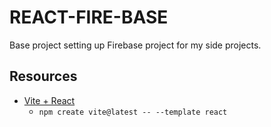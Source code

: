 # REACT-FIRE-BASE

Base project setting up Firebase project for my side projects.

## Resources

- [Vite + React](https://vitejs.dev/guide/#scaffolding-your-first-vite-project)
  - `npm create vite@latest -- --template react`
